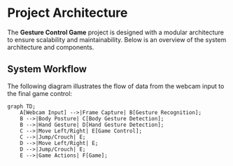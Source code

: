 # Project Architecture

The **Gesture Control Game** project is designed with a modular architecture to ensure scalability and maintainability. Below is an overview of the system architecture and components.

## System Workflow

The following diagram illustrates the flow of data from the webcam input to the final game control:

```mermaid
graph TD;
    A[Webcam Input] -->|Frame Capture| B[Gesture Recognition];
    B -->|Body Posture| C[Body Gesture Detection];
    B -->|Hand Gesture| D[Hand Gesture Detection];
    C -->|Move Left/Right| E[Game Control];
    C -->|Jump/Crouch| E;
    D -->|Move Left/Right| E;
    D -->|Jump/Crouch| E;
    E -->|Game Actions| F[Game];
```